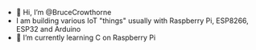 - 👋 Hi, I’m @BruceCrowthorne
- I am building various IoT "things" usually with Raspberry Pi, ESP8266, ESP32 and Arduino
- 🌱 I’m currently learning C on Raspberry Pi


<!---
BruceCrowthorne/BruceCrowthorne is a ✨ special ✨ repository because its `README.md` (this file) appears on your GitHub profile.
You can click the Preview link to take a look at your changes.
--->
